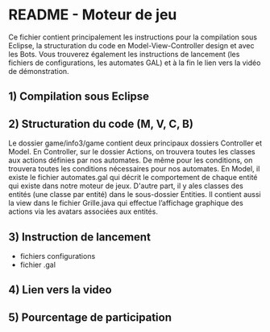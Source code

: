 #        README - Moteur de jeu</span>
Ce fichier contient principalement les instructions pour la compilation sous Eclipse, la structuration du code en Model-View-Controller design et avec les Bots. Vous trouverez également les instructions de lancement (les fichiers de configurations, les automates GAL) et à la fin le lien vers la vidéo de démonstration.

## 1) Compilation sous Eclipse

## 2) Structuration du code (M, V, C, B)
Le dossier game/info3/game contient deux principaux dossiers Controller et Model. En Controller, sur le dossier Actions, on trouvera toutes les classes aux actions définies par nos automates. De même pour les conditions, on trouvera toutes les conditions nécessaires pour nos automates.
En Model, il existe le fichier automates.gal qui décrit le comportement de chaque entité qui existe dans notre moteur de jeux. D'autre part, il y ales classes des entités (une classe par entité) dans le sous-dossier Entities. 
Il contient aussi la view dans le fichier Grille.java qui effectue l’affichage graphique des actions via les avatars associées aux entités.

## 3) Instruction de lancement
- fichiers  configurations 
- fichier .gal 

## 4) Lien vers la video 


## 5) Pourcentage de participation 

